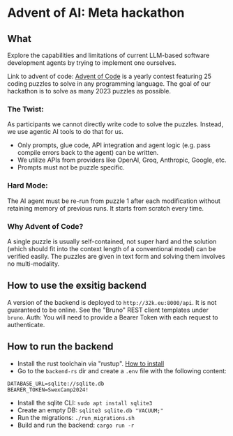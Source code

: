 # Advent of AI: Meta hackathon

## What
Explore the capabilities and limitations of current LLM-based software development agents by trying to implement one ourselves.

Link to advent of code: [Advent of Code](https://adventofcode.com/) is a yearly contest featuring 25 coding puzzles to solve in any programming language. The goal of our hackathon is to solve as many 2023 puzzles as possible.

### The Twist:
As participants we cannot directly write code to solve the puzzles. Instead, we use agentic AI tools to do that for us.

 - Only prompts, glue code, API integration and agent logic (e.g. pass compile errors back to the agent) can be written.
 - We utilize APIs from providers like OpenAI, Groq, Anthropic, Google, etc.
 - Prompts must not be puzzle specific.


### Hard Mode:

The AI agent must be re-run from puzzle 1 after each modification without retaining memory of previous runs. It starts from scratch every time.

### Why Advent of Code?

A single puzzle is usually self-contained, not super hard and the solution (which should fit into the context length of a conventional model) can be verified easily. The puzzles are given in text form and solving them involves no multi-modality.

## How to use the exsitig backend
A version of the backend is deployed to `http://32k.eu:8000/api`. It is not guaranteed to be online. See the "Bruno" REST client templates under `bruno`. Auth: You will need to provide a Bearer Token with each request to authenticate.

## How to run the backend
 - Install the rust toolchain via "rustup". [How to install](https://www.rust-lang.org/tools/install)
 - Go to the `backend-rs` dir and create a `.env` file with the following content:
```
DATABASE_URL=sqlite://sqlite.db
BEARER_TOKEN=SwexCamp2024!
```
 - Install the sqlite CLI: `sudo apt install sqlite3`
 - Create an empty DB: `sqlite3 sqlite.db "VACUUM;"`
 - Run the migrations: `./run_migrations.sh`
 - Build and run the backend: `cargo run -r`
